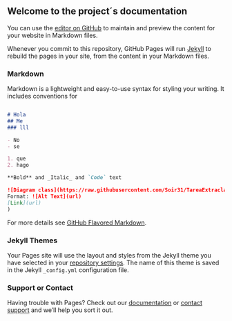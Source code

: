 ## Welcome to the project´s documentation

You can use the [editor on GitHub](https://github.com/Soir31/TareaExtraclase1/edit/gh-pages/index.md) to maintain and preview the content for your website in Markdown files.

Whenever you commit to this repository, GitHub Pages will run [Jekyll](https://jekyllrb.com/) to rebuild the pages in your site, from the content in your Markdown files.

### Markdown

Markdown is a lightweight and easy-to-use syntax for styling your writing. It includes conventions for

```markdown

# Hola
## Me 
### lll

- No
- se

1. que
2. hago

**Bold** and _Italic_ and `Code` text

![Diagram class](https://raw.githubusercontent.com/Soir31/TareaExtraclase1/main/SpaceInvaders.png)
Format: ![Alt Text](url)
[Link](url)
)
```

For more details see [GitHub Flavored Markdown](https://guides.github.com/features/mastering-markdown/).

### Jekyll Themes

Your Pages site will use the layout and styles from the Jekyll theme you have selected in your [repository settings](https://github.com/Soir31/TareaExtraclase1/settings/pages). The name of this theme is saved in the Jekyll `_config.yml` configuration file.

### Support or Contact

Having trouble with Pages? Check out our [documentation](https://docs.github.com/categories/github-pages-basics/) or [contact support](https://support.github.com/contact) and we’ll help you sort it out.
